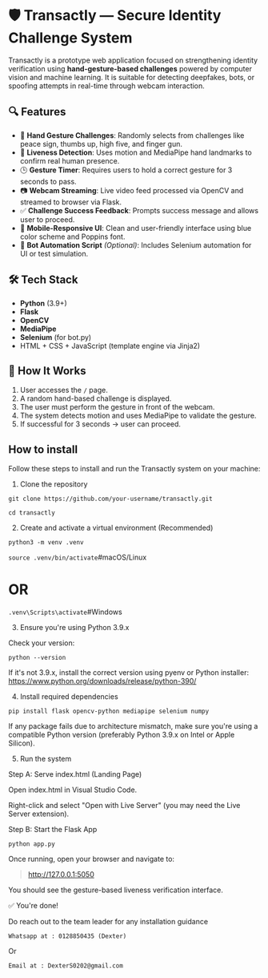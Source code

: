 # 🛡️ Transactly — Secure Identity Challenge System

Transactly is a prototype web application focused on strengthening identity verification using **hand-gesture-based challenges** powered by computer vision and machine learning. It is suitable for detecting deepfakes, bots, or spoofing attempts in real-time through webcam interaction.

## 🔍 Features

- 👋 **Hand Gesture Challenges**: Randomly selects from challenges like peace sign, thumbs up, high five, and finger gun.
- 🧠 **Liveness Detection**: Uses motion and MediaPipe hand landmarks to confirm real human presence.
- 🕒 **Gesture Timer**: Requires users to hold a correct gesture for 3 seconds to pass.
- 📷 **Webcam Streaming**: Live video feed processed via OpenCV and streamed to browser via Flask.
- ✅ **Challenge Success Feedback**: Prompts success message and allows user to proceed.
- 📱 **Mobile-Responsive UI**: Clean and user-friendly interface using blue color scheme and Poppins font.
- 🤖 **Bot Automation Script** *(Optional)*: Includes Selenium automation for UI or test simulation.

## 🛠️ Tech Stack

- **Python** (3.9+)
- **Flask**
- **OpenCV**
- **MediaPipe**
- **Selenium** (for bot.py)
- HTML + CSS + JavaScript (template engine via Jinja2)

## 📸 How It Works

1. User accesses the `/` page.
2. A random hand-based challenge is displayed.
3. The user must perform the gesture in front of the webcam.
4. The system detects motion and uses MediaPipe to validate the gesture.
5. If successful for 3 seconds → user can proceed.

## How to install

Follow these steps to install and run the Transactly system on your machine:

1. Clone the repository

``` git clone https://github.com/your-username/transactly.git ```

``` cd transactly ```

2. Create and activate a virtual environment (Recommended)

```python3 -m venv .venv```

```source .venv/bin/activate```#macOS/Linux

# OR
```.venv\Scripts\activate```#Windows

3. Ensure you're using Python 3.9.x

Check your version:

```python --version```

If it's not 3.9.x, install the correct version using pyenv or Python installer:
https://www.python.org/downloads/release/python-390/

4. Install required dependencies

```pip install flask opencv-python mediapipe selenium numpy```

If any package fails due to architecture mismatch, make sure you're using a compatible Python version (preferably Python 3.9.x on Intel or Apple Silicon).

5. Run the system

Step A: Serve index.html (Landing Page)

Open index.html in Visual Studio Code.

Right-click and select "Open with Live Server" (you may need the Live Server extension).


Step B: Start the Flask App

```python app.py```

Once running, open your browser and navigate to:

> http://127.0.0.1:5050

You should see the gesture-based liveness verification interface.

✅ You're done!


Do reach out to the team leader for any installation guidance

```Whatsapp at : 0128850435 (Dexter)```

Or

```Email at : DexterS0202@gmail.com```
